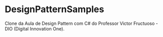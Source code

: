 # DesignPatternSamples
Clone da Aula de Design Pattern  com C# do Professor Victor Fructuoso - DIO (Digital Innovation One). 
